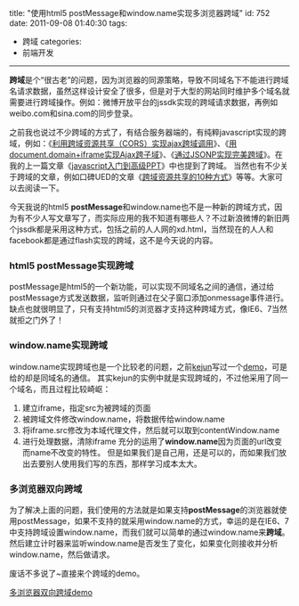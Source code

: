 title: "使用html5 postMessage和window.name实现多浏览器跨域"
id: 752
date: 2011-09-08 01:40:30
tags:
- 跨域
categories:
- 前端开发
---

**跨域**是个“很古老”的问题，因为浏览器的同源策略，导致不同域名下不能进行跨域名请求数据，虽然这样设计安全了很多，但是对于大型的网站同时维护多个域名就需要进行跨域操作。例如：微博开放平台的jssdk实现的跨域请求数据，再例如weibo.com和sina.com的同步登录。

之前我也说过不少跨域的方式了，有结合服务器端的，有纯粹javascript实现的跨域，例如：《[利用跨域资源共享（CORS）实现ajax跨域调用](http://js8.in/685.html)》、《[用document.domain+iframe实现Ajax跨子域](http://js8.in/443.html)》、《[通过JSONP实现完美跨域](http://js8.in/548.html)》。在我的上一篇文章《[javascript入门到高级PPT](http://js8.in/750.html)》中也提到了跨域。
当然也有不少关于跨域的文章，例如口碑UED的文章《[跨域资源共享的10种方式](http://ued.koubei.com/?p=1291)》等等。大家可以去阅读一下。

今天我说的html5 **postMessage**和window.name也不是一种新的跨域方式，因为有不少人写文章写了，而实际应用的我不知道有哪些人？不过新浪微博的新旧两个jssdk都是采用这种方式，包括之前的人人网的xd.html，当然现在的人人和facebook都是通过flash实现的跨域，这不是今天说的内容。

### html5 postMessage实现跨域

postMessage是html5的一个新功能，可以实现不同域名之间的通信，通过给postMessage方式发送数据，监听则通过在父子窗口添加onmessage事件进行。
缺点也就很明显了，只有支持html5的浏览器才支持这种跨域方式，像IE6、7当然就拒之门外了！

### window.name实现跨域

window.name实现跨域也是一个比较老的问题，之前[kejun](http://hikejun.com/blog/?p=56)写过一个[demo](http://hikejun.com/demo/windowname/demo_windowname.html)，可是给的却是同域名的通信。
其实kejun的实例中就是实现跨域的，不过他采用了同一个域名，而且过程比较崎岖：

1.  建立iframe，指定src为被跨域的页面
2.  被跨域文件修改window.name，将数据传给window.name
3.  将iframe.src修改为本域代理文件，然后就可以取到contentWindow.name
4.  进行处理数据，清除iframe
充分的运用了**window.name**因为页面的url改变而name不改变的特性。
但是如果我们是自己用，还是可以的，而如果我们放出去要别人使用我们写的东西，那样学习成本太大。

### 多浏览器双向跨域

为了解决上面的问题，我们使用的方法就是如果支持**postMessage**的浏览器就使用postMessage，如果不支持的就采用window.name的方式，幸运的是在IE6、7中支持跨域设置window.name，而我们就可以简单的通过window.name来**跨域**。然后建立计时器来监听window.name是否发生了变化，如果变化则接收并分析window.name，然后做请求。
<!--more-->
废话不多说了~直接来个跨域的demo。

[多浏览器双向跨域demo](http://js8.in/mywork/crossdomain/xdomain.html)
